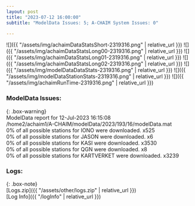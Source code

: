 ```yaml
---
layout: post
title: "2023-07-12 16:00:00"
subtitle: "ModelData Issues: 5; A-CHAIM System Issues: 0"

---
```


![]({{ "/assets/img/achaimDataStatsShort-2319316.png" | relative_url }})
![]({{ "/assets/img/achaimDataStatsLong00-2319316.png" | relative_url }})
![]({{ "/assets/img/achaimDataStatsLong01-2319316.png" | relative_url }})
![]({{ "/assets/img/achaimDataStatsLong02-2319316.png" | relative_url }})
![]({{ "/assets/img/modelDataDataStats-2319316.png" | relative_url }})
![]({{ "/assets/img/modelDataStationStats-2319316.png" | relative_url }})
![]({{ "/assets/img/achaimRunTime-2319316.png" | relative_url }})


### ModelData Issues:  
  
{: .box-warning}  
 ModelData report for 12-Jul-2023 16:15:08   
 /home2/achaim1/A-CHAIM/modelData/2023/193/16/modelData.mat   
 0% of all possible stations for IONO were downloaded. x525   
 0% of all possible stations for JASON were downloaded. x6   
 0% of all possible stations for KASI were downloaded. x3530   
 0% of all possible stations for QGN were downloaded. x8   
 0% of all possible stations for KARTVERKET were downloaded. x3239   
  


### Logs:  
  
{: .box-note}  
[Logs.zip]({{ "/assets/other/logs.zip" | relative_url }})  
[Log Info]({{ "/logInfo" | relative_url }})  
